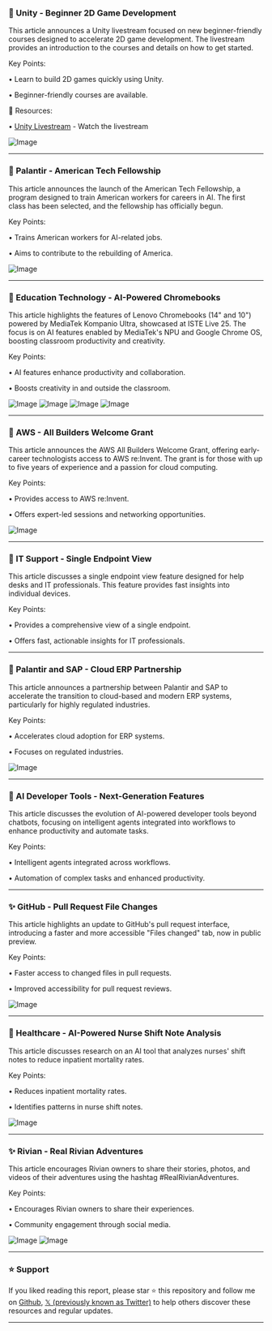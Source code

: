 ### 🚀 Unity - Beginner 2D Game Development

This article announces a Unity livestream focused on new beginner-friendly courses designed to accelerate 2D game development.  The livestream provides an introduction to the courses and details on how to get started.

Key Points:

• Learn to build 2D games quickly using Unity.

• Beginner-friendly courses are available.


🔗 Resources:

• [Unity Livestream](https://on.unity.com/40wmUUE) - Watch the livestream


![Image](https://pbs.twimg.com/media/GuyOcRpX0AEndrL?format=jpg&name=small)


---

### 🤖 Palantir - American Tech Fellowship

This article announces the launch of the American Tech Fellowship, a program designed to train American workers for careers in AI. The first class has been selected, and the fellowship has officially begun.

Key Points:

• Trains American workers for AI-related jobs.

• Aims to contribute to the rebuilding of America.


![Image](https://pbs.twimg.com/media/GuyHwcQWsAAgEqI?format=jpg&name=small)


---

### 🤖 Education Technology - AI-Powered Chromebooks

This article highlights the features of Lenovo Chromebooks (14" and 10") powered by MediaTek Kompanio Ultra, showcased at ISTE Live 25.  The focus is on AI features enabled by MediaTek's NPU and Google Chrome OS, boosting classroom productivity and creativity.

Key Points:

• AI features enhance productivity and collaboration.

• Boosts creativity in and outside the classroom.


![Image](https://pbs.twimg.com/media/GuyOF7rX0AMD7Nu?format=jpg&name=360x360)
![Image](https://pbs.twimg.com/media/GuyOHJoX0AEKjdj?format=jpg&name=360x360)
![Image](https://pbs.twimg.com/media/GuyOIYPXoAAL37D?format=jpg&name=small)
![Image](https://pbs.twimg.com/media/GuyOJl6X0AUHfTI?format=jpg&name=small)


---

### 🚀 AWS - All Builders Welcome Grant

This article announces the AWS All Builders Welcome Grant, offering early-career technologists access to AWS re:Invent. The grant is for those with up to five years of experience and a passion for cloud computing.

Key Points:

• Provides access to AWS re:Invent.

• Offers expert-led sessions and networking opportunities.


![Image](https://pbs.twimg.com/media/GuyNgd3XYAY0fFG.jpg)


---

### 🤖 IT Support - Single Endpoint View

This article discusses a single endpoint view feature designed for help desks and IT professionals. This feature provides fast insights into individual devices.

Key Points:

• Provides a comprehensive view of a single endpoint.

• Offers fast, actionable insights for IT professionals.


---

### 🤖 Palantir and SAP - Cloud ERP Partnership

This article announces a partnership between Palantir and SAP to accelerate the transition to cloud-based and modern ERP systems, particularly for highly regulated industries.


Key Points:

• Accelerates cloud adoption for ERP systems.

• Focuses on regulated industries.


![Image](https://pbs.twimg.com/media/GuxD2VlXUAIkPWW?format=jpg&name=small)


---

### 🤖 AI Developer Tools - Next-Generation Features

This article discusses the evolution of AI-powered developer tools beyond chatbots, focusing on intelligent agents integrated into workflows to enhance productivity and automate tasks.


Key Points:

• Intelligent agents integrated across workflows.

• Automation of complex tasks and enhanced productivity.


---

### ✨ GitHub - Pull Request File Changes

This article highlights an update to GitHub's pull request interface, introducing a faster and more accessible "Files changed" tab, now in public preview.


Key Points:

• Faster access to changed files in pull requests.

• Improved accessibility for pull request reviews.


![Image](https://pbs.twimg.com/media/GuuaTOwWgAEGgpa?format=jpg&name=small)


---

### 🤖 Healthcare - AI-Powered Nurse Shift Note Analysis

This article discusses research on an AI tool that analyzes nurses' shift notes to reduce inpatient mortality rates.


Key Points:

• Reduces inpatient mortality rates.

• Identifies patterns in nurse shift notes.


![Image](https://pbs.twimg.com/media/GutqN1XWAAAiSCB?format=jpg&name=small)


---

### ✨ Rivian - Real Rivian Adventures

This article encourages Rivian owners to share their stories, photos, and videos of their adventures using the hashtag #RealRivianAdventures.


Key Points:

• Encourages Rivian owners to share their experiences.

• Community engagement through social media.


![Image](https://pbs.twimg.com/media/Guto4I3aYAAjPoN?format=jpg&name=small)
![Image](https://pbs.twimg.com/media/Guto4I7bgAAute8?format=jpg&name=360x360)


---

### ⭐️ Support

If you liked reading this report, please star ⭐️ this repository and follow me on [Github](https://github.com/Drix10), [𝕏 (previously known as Twitter)](https://x.com/DRIX_10_) to help others discover these resources and regular updates.

---